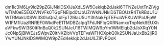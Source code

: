 dm1lc3M6Ly9ld29pZGlJNklDSXlJaXdLSW5Ceklqb2dJakl6TTNZeUxtTnZiVjgwTlM0eE5EQXVNVFk0TGpFNElpd0tJbUZrWkNJNklDSTBOUzR4TkRBdU1UWTRMakU0SWl3S0luQnZjblFpT2lBaU5UY3hNakFpTEFvaWFXUWlPaUFpWW1FM1lUazRNREF0WkdFeE1TMDBZalpqTFdJNFlqQXRNamxoTnpNek9EUXhaVFkwSWl3S0ltRnBaQ0k2SUNJeU16TWlMQW9pYm1WMElqb2dJbXRqY0NJc0NpSjBlWEJsSWpvZ0ltNXZibVVpTEFvaWFHOXpkQ0k2SUNJaUxBb2ljR0YwYUNJNklDSWlMQW9pZEd4eklqb2dJaUlLZlFvPQoK
